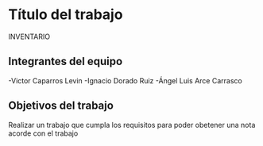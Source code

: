 # Título del trabajo
INVENTARIO

## Integrantes del equipo
-Victor Caparros Levin
-Ignacio Dorado Ruiz
-Ángel Luis Arce Carrasco

## Objetivos del trabajo

Realizar un trabajo que cumpla los requisitos para poder obetener una nota acorde con el trabajo
